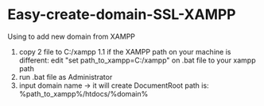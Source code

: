 # Easy-create-domain-SSL-XAMPP
Using to add new domain from XAMPP

1. copy 2 file to C:/xampp
1.1 if the XAMPP path on your machine is different: edit "set path_to_xampp=C:/xampp" on .bat file to your xampp path
2. run .bat file as Administrator
3. input domain name -> it will create DocumentRoot path is: %path_to_xampp%/htdocs/%domain%
